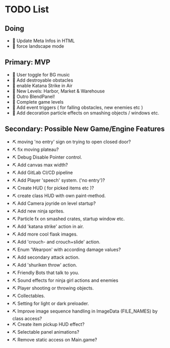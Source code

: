 # TODO List

## Doing
- 🧪 Update Meta Infos in HTML
- 🧪 force landscape mode

## Primary: MVP
- 🧪 User toggle for BG music
- 🧪 Add destroyable obstacles
- 🧪 enable Katana Strike in Air
- 🧪 New Levels: Harbor, Market & Warehouse
- 🧪 Outro BlendPanel!
- 🧪 Complete game levels
- 🧪 Add event triggers ( for falling obstacles, new enemies etc )
- 🧪 Add decoration particle effects on smashing objects / windows etc.

## Secondary: Possible New Game/Engine Features
- ⛏️ moving 'no entry' sign on trying to open closed door?
- ⛏️ fix moving plateau?
- ⛏️ Debug Disable Pointer control.
- ⛏️ Add canvas max width?
- ⛏️ Add GitLab CI/CD pipeline
- ⛏️ Add Player 'speech' system. ('no entry')?
- ⛏️ Create HUD ( for picked items etc )?
- ⛏️ create class HUD with own paint-method.
- ⛏️ Add Camera joyride on level startup?
- ⛏️ Add new ninja sprites.
- ⛏️ Particle fx on smashed crates, startup window etc.
- ⛏️ Add 'katana strike' action in air.
- ⛏️ Add more cool flask images.
- ⛏️ Add 'crouch- and crouch+slide' action.
- ⛏️ Enum 'Wearpon' with according damage values?
- ⛏️ Add secondary attack action.
- ⛏️ Add 'shuriken throw' action.
- ⛏️ Friendly Bots that talk to you.
- ⛏️ Sound effects for ninja girl actions and enemies
- ⛏️ Player shooting or throwing objects.
- ⛏️ Collectables.
- ⛏️ Setting for light or dark preloader.
- ⛏️ Improve image sequence handling in ImageData (FILE_NAMES) by class access?
- ⛏️ Create item pickup HUD effect?
- ⛏️ Selectable panel animations?
- ⛏️ Remove static access on Main.game?
